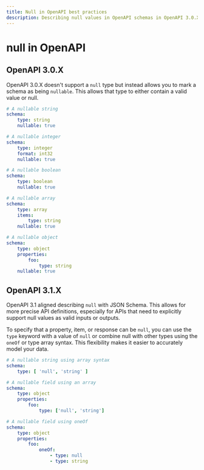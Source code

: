 ```yaml
---
title: Null in OpenAPI best practices
description: Describing null values in OpenAPI schemas in OpenAPI 3.0.X and 3.1.X.
---
```

# null in OpenAPI

## OpenAPI 3.0.X

OpenAPI 3.0.X doesn't support a `null` type but instead allows you to mark a schema as being `nullable`. This allows that type to either contain a valid value or null.

```yaml
# A nullable string
schema:
    type: string
    nullable: true

# A nullable integer
schema:
    type: integer
    format: int32
    nullable: true

# A nullable boolean
schema:
    type: boolean
    nullable: true

# A nullable array
schema:
    type: array
    items:
        type: string
    nullable: true

# A nullable object
schema:
    type: object
    properties:
        foo:
            type: string
    nullable: true
```

## OpenAPI 3.1.X

OpenAPI 3.1 aligned describing `null` with JSON Schema. This allows for more precise API definitions, especially for APIs that need to explicitly support null values as valid inputs or outputs.

To specify that a property, item, or response can be `null`, you can use the `type` keyword with a value of `null` or combine null with other types using the `oneOf` or type array syntax. This flexibility makes it easier to accurately model your data.

```yaml
# A nullable string using array syntax
schema:
    type: [ 'null', 'string' ]

# A nullable field using an array
schema:
    type: object
    properties:
        foo:
            type: ['null', 'string']

# A nullable field using oneOf
schema:
    type: object
    properties:
        foo:
            oneOf:
                - type: null
                - type: string
```
